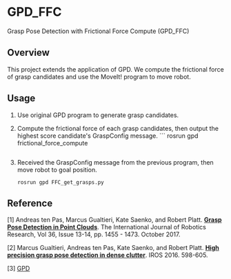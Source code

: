 # GPD_FFC
Grasp Pose Detection with Frictional Force Compute (GPD_FFC)

## Overview

This project extends the application of GPD.
We compute the frictional force of grasp candidates and use the MoveIt! program to move robot.


## Usage

1. Use original GPD program to generate grasp candidates.

2. Compute the frictional force of each grasp candidates, then output the highest score candidate's GraspConfig message.
       ```
    rosrun gpd frictional_force_compute
    ```

3. Received the GraspConfig message from the previous program, then move robot to goal position. 
    ```
    rosrun gpd FFC_get_grasps.py
    ```


## Reference

[1] Andreas ten Pas, Marcus Gualtieri, Kate Saenko, and Robert Platt. [**Grasp Pose Detection in Point 
Clouds**](http://arxiv.org/abs/1706.09911). The International Journal of Robotics Research, Vol 36, Issue 13-14, 
pp. 1455 - 1473. October 2017.

[2] Marcus Gualtieri, Andreas ten Pas, Kate Saenko, and Robert Platt. [**High precision grasp pose detection in dense 
clutter**](http://arxiv.org/abs/1603.01564). IROS 2016. 598-605.

[3] [GPD](https://github.com/atenpas/gpd)
